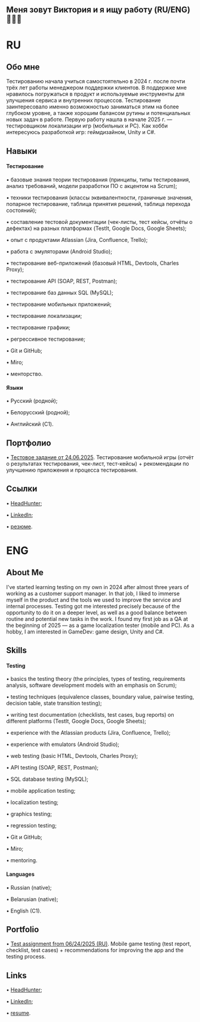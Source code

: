 ## Меня зовут Виктория и я ищу работу (RU/ENG) 👋👨‍💻

# RU

## Обо мне
Тестированию начала учиться самостоятельно в 2024 г. после почти трёх лет работы менеджером поддержки клиентов. В поддержке мне нравилось погружаться в продукт и используемые инструменты для улучшения сервиса и внутренних процессов. Тестирование заинтересовало именно возможностью заниматься этим на более глубоком уровне, а также хорошим балансом рутины и потенциальных новых задач в работе.
Первую работу нашла в начале 2025 г. — тестировщиком локализации игр (мобильных и PC).
Как хобби интересуюсь разработкой игр: геймдизайном, Unity и C#.

## Навыки
#### Тестирование
• базовые знания теории тестирования (принципы, типы тестирования, анализ требований, модели разработки ПО с акцентом на Scrum);

• техники тестирования (классы эквивалентности, граничные значения, попарное тестирование, таблица принятия решений, таблица перехода состояний);

• составление тестовой документации (чек-листы, тест кейсы, отчёты о дефектах) на разных платформах (TestIt, Google Docs, Google Sheets);

• опыт с продуктами Atlassian (Jira, Confluence, Trello);

• работа с эмуляторами (Android Studio);

• тестирование веб-приложений (базовый HTML, Devtools, Charles Proxy);

• тестирование API (SOAP, REST, Postman);

• тестирование баз данных SQL (MySQL);

• тестирование мобильных приложений;

• тестирование локализации;

• тестирование графики;

• регрессивное тестирование;

• Git и GitHub;

• Miro;

• менторство.

#### Языки
• Русский (родной);

• Белорусский (родной);

• Английский (C1).

## Портфолио
• [Тестовое задание от  24.06.2025](https://docs.google.com/document/d/1joBGz_u3BGjCpNly7pLa_FbmPVOzNkg3RCVB70_64Io/edit?usp=sharing). Тестирование мобильной игры (отчёт о результатах тестирования, чек-лист, тест-кейсы) + рекомендации по улучшению приложения и процесса тестирования.
## Ссылки
• [HeadHunter](https://hh.ru/resume/9e98ee83ff0dc67bc20039ed1f335562675477);

• [LinkedIn](https://www.linkedin.com/in/morozovva00/);

• [резюме](https://drive.google.com/file/d/1eTnnqcBrwWg98Fn6pQebf7AvaMWaYeUH/view?usp=sharing).

# ENG

## About Me
I've started learning testing on my own in 2024 after almost three years of working as a customer support manager. In that job, I liked to immerse myself in the product and the tools we used to improve the service and internal processes. Testing got me interested precisely because of the opportunity to do it on a deeper level, as well as a good balance between routine and potential new tasks in the work.
I found my first job as a QA at the beginning of 2025 — as a game localization tester (mobile and PC).
As a hobby, I am interested in GameDev: game design, Unity and C#.

## Skills
#### Testing
• basics the testing theory (the principles, types of testing, requirements analysis, software development models with an emphasis on Scrum);

• testing techniques (equivalence classes, boundary value, pairwise testing, decision table, state transition testing);

• writing test documentation (checklists, test cases, bug reports) on different platforms (TestIt, Google Docs, Google Sheets);

• experience with the Atlassian products (Jira, Confluence, Trello);

• experience with emulators (Android Studio);

• web testing (basic HTML, Devtools, Charles Proxy);

• API testing (SOAP, REST, Postman);

• SQL database testing (MySQL);

• mobile application testing;

• localization testing;

• graphics testing;

• regression testing;

• Git и GitHub;

• Miro;

• mentoring.

#### Languages
• Russian (native);

• Belarusian (native);

• English (C1).

## Portfolio
• [Test assignment from 06/24/2025 (RU)](https://docs.google.com/document/d/1joBGz_u3BGjCpNly7pLa_FbmPVOzNkg3RCVB70_64Io/edit?usp=sharing). Mobile game testing (test report, checklist, test cases) + recommendations for improving the app and the testing process.

## Links
• [HeadHunter](https://hh.ru/resume/9e98ee83ff0dc67bc20039ed1f335562675477);

• [LinkedIn](https://www.linkedin.com/in/morozovva00/);

• [resume](https://drive.google.com/file/d/1pFEYRI7K8YlCqytOuJsBFffA0ZstCH0i/view?usp=sharing).
